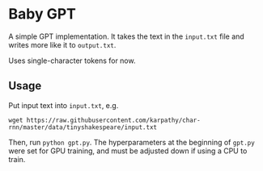 # Baby GPT

A simple GPT implementation. It takes the text in the `input.txt` file and writes more like it to `output.txt`.

Uses single-character tokens for now.

## Usage

Put input text into `input.txt`, e.g.
```
wget https://raw.githubusercontent.com/karpathy/char-rnn/master/data/tinyshakespeare/input.txt
```
Then, run `python gpt.py`. The hyperparameters at the beginning of `gpt.py` were set for GPU training, and must be adjusted down if using a CPU to train.
